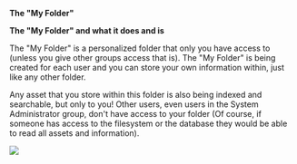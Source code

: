 **The "My Folder"**

**The "My Folder" and what it does and is**

The "My Folder" is a personalized folder that only you have access to (unless you give other groups access that is). The "My Folder" is being created for each user and you can store your own information within, just like any other folder.

Any asset that you store within this folder is also being indexed and searchable, but only to you! Other users, even users in the System Administrator group, don't have access to your folder (Of course, if someone has access to the filesystem or the database they would be able to read all assets and information).

![](/start/img/my_folder.jpg)
